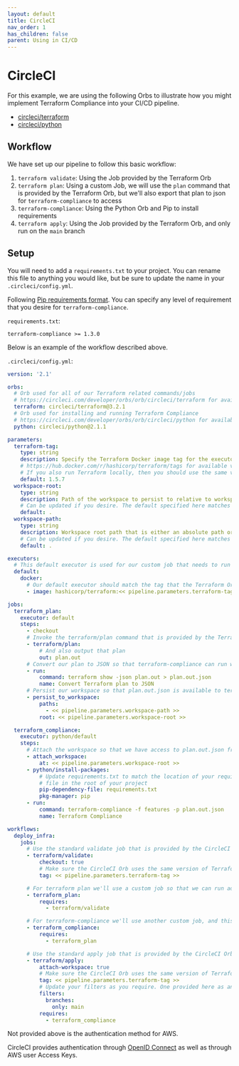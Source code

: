```yaml
---
layout: default
title: CircleCI
nav_order: 1
has_children: false
parent: Using in CI/CD
---
```


# CircleCI

For this example, we are using the following Orbs to illustrate how you might implement Terraform Compliance into your
CI/CD pipeline.

- [circleci/terraform](https://circleci.com/developer/orbs/orb/circleci/terraform)
- [circleci/python](https://circleci.com/developer/orbs/orb/circleci/python)

## Workflow

We have set up our pipeline to follow this basic workflow:

1. `terraform validate`: Using the Job provided by the Terraform Orb
2. `terraform plan`: Using a custom Job, we will use the `plan` command that is provided by the Terraform Orb, but we'll also export that plan to json for `terraform-compliance` to access
3. `terraform-compliance`: Using the Python Orb and Pip to install requirements
4. `terraform apply`: Using the Job provided by the Terraform Orb, and only run on the `main` branch

## Setup

You will need to add a `requirements.txt` to your project. You can rename this file to anything you would like, but
be sure to update the name in your `.circleci/config.yml`.

Following [Pip requirements format](https://pip.pypa.io/en/stable/reference/requirements-file-format/). You can specify
any level of requirement that you desire for `terraform-compliance`.

`requirements.txt`:

```
terraform-compliance >= 1.3.0
```

Below is an example of the workflow described above.

`.circleci/config.yml`:

```yaml
version: '2.1'

orbs:
  # Orb used for all of our Terraform related commands/jobs
  # https://circleci.com/developer/orbs/orb/circleci/terraform for available versions
  terraform: circleci/terraform@3.2.1
  # Orb used for installing and running Terraform Compliance
  # https://circleci.com/developer/orbs/orb/circleci/python for available versions
  python: circleci/python@2.1.1

parameters:
  terraform-tag:
    type: string
    description: Specify the Terraform Docker image tag for the executor
    # https://hub.docker.com/r/hashicorp/terraform/tags for available versions
    # If you also run Terraform locally, then you should use the same version here
    default: 1.5.7
  workspace-root:
    type: string
    description: Path of the workspace to persist to relative to workspace-root
    # Can be updated if you desire. The default specified here matches the default used by the CircleCI's Terraform Orb
    default: .
  workspace-path:
    type: string
    description: Workspace root path that is either an absolute path or a path relative to the working directory
    # Can be updated if you desire. The default specified here matches the default used by the CircleCI's Terraform Orb
    default: .

executors:
  # This default executor is used for our custom job that needs to run Terraform
  default:
    docker:
      # Our default executor should match the tag that the Terraform Orb will use
      - image: hashicorp/terraform:<< pipeline.parameters.terraform-tag >>

jobs:
  terraform_plan:
    executor: default
    steps:
      - checkout
      # Invoke the terraform/plan command that is provided by the Terraform Orb
      - terraform/plan:
          # And also output that plan
          out: plan.out
      # Convert our plan to JSON so that terraform-compliance can run without the use of Terraform
      - run:
          command: terraform show -json plan.out > plan.out.json
          name: Convert Terraform plan to JSON
      # Persist our workspace so that plan.out.json is available to terraform-compliance
      - persist_to_workspace:
          paths:
            - << pipeline.parameters.workspace-path >>
          root: << pipeline.parameters.workspace-root >>

  terraform_compliance:
    executor: python/default
    steps:
      # Attach the workspace so that we have access to plan.out.json from terraform_plan
      - attach_workspace:
          at: << pipeline.parameters.workspace-root >>
      - python/install-packages:
          # Update requirements.txt to match the location of your requirements file. This is currently referencing a
          # file in the root of your project
          pip-dependency-file: requirements.txt
          pkg-manager: pip
      - run:
          command: terraform-compliance -f features -p plan.out.json
          name: Terraform Compliance

workflows:
  deploy_infra:
    jobs:
      # Use the standard validate job that is provided by the CircleCI Orb
      - terraform/validate:
          checkout: true
          # Make sure the CircleCI Orb uses the same version of Terraform as our default executor
          tag: << pipeline.parameters.terraform-tag >>

      # For terraform plan we'll use a custom job so that we can run additional commands
      - terraform_plan:
          requires:
            - terraform/validate

      # For terraform-compliance we'll use another custom job, and this will also be using our Python executor
      - terraform_compliance:
          requires:
            - terraform_plan

      # Use the standard apply job that is provided by the CircleCI Orb
      - terraform/apply:
          attach-workspace: true
          # Make sure the CircleCI Orb uses the same version of Terraform as our default executor
          tag: << pipeline.parameters.terraform-tag >>
          # Update your filters as you require. One provided here as an example
          filters:
            branches:
              only: main
          requires:
            - terraform_compliance

```

Not provided above is the authentication method for AWS.

CircleCI provides authentication through [OpenID Connect](https://circleci.com/blog/openid-connect-identity-tokens/) as
well as through AWS user Access Keys.

